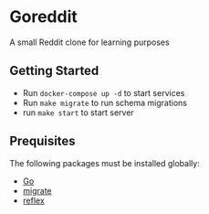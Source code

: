 # Goreddit

A small Reddit clone for learning purposes

## Getting Started
* Run `docker-compose up -d` to start services
* Run `make migrate` to run schema migrations
* run `make start` to start server

## Prequisites

The following packages must be installed globally:
* [Go](https://golang.org/)
* [migrate](https://github.com/golang-migrate/migrate)
* [reflex](https://github.com/cespare/reflex)
